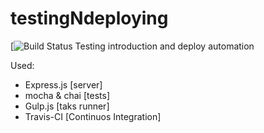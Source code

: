 # testingNdeploying
[![Build Status](https://travis-ci.org/franrios/testingNdeploying.svg?branch=master)
Testing introduction and deploy automation

Used:
- Express.js [server]
- mocha & chai [tests]
- Gulp.js  [taks runner]
- Travis-CI [Continuos Integration]
